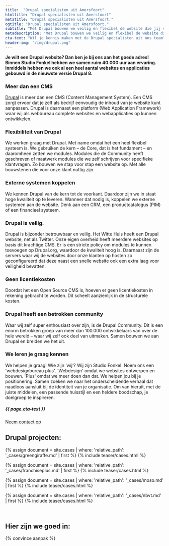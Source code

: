 ```yaml
---
title:  "Drupal specialisten uit Amersfoort"
htmltitle: "Drupal specialisten uit Amersfoort"
metatitle: "Drupal specialisten uit Amersfoort."
ogtitle: "Drupal specialisten uit Amersfoort."
subtitle: "Met Drupal bouwen we veilig en flexibel de website die jij voor ogen hebt"
metadescription: "Met Drupal bouwen we veilig en flexibel de website die jij voor ogen hebt. Binnen ons team hebben we samen ruim 40.000 uur aan ervaring met Drupal."
cta-text: "Wil je kennis maken met de Drupal specialisten uit ons team?"
header-img: "/img/drupal.png"
---
```

__Je wilt een Drupal website? Dan ben je bij ons aan het goede adres! Binnen Studio Fonkel hebben we samen ruim 40.000 uur aan ervaring. Inmiddels hebben we ook al een heel aantal websites en applicaties gebouwd in de nieuwste versie Drupal 8.__

### Meer dan een CMS
<a href="https://drupal.org" target="_blank">Drupal</a> is meer dan een CMS (Content Management System). Een CMS zorgt ervoor dat je zelf als bedrijf eenvoudig de inhoud van je website kunt aanpassen. Drupal is daarnaast een platform (Web Application Framework) waar wij als webbureau complete websites en webapplicaties op kunnen ontwikkelen.

### Flexibiliteit van Drupal

We werken graag met Drupal. Met name omdat het een heel flexibel systeem is. We gebruiken de kern – de Core, dat is het fundament – en daaromheen zetten we modules. Modules die de Community heeft geschreven of maatwerk modules die we zelf schrijven voor specifieke klantvragen. Zo bouwen we stap voor stap een website op. Met alle bouwstenen die voor onze klant nuttig zijn.

### Externe systemen koppelen

We kennen Drupal van de kern tot de voorkant. Daardoor zijn we in staat hoge kwaliteit op te leveren. Wanneer dat nodig is, koppelen we externe systemen aan de website. Denk aan een CRM, een productcatalogus (PIM) of een financieel systeem.

### Drupal is veilig.

Drupal is bijzonder betrouwbaar en veilig. Het Witte Huis heeft een Drupal website, net als Twitter. Onze eigen overheid heeft meerdere websites op basis dit krachtige CMS. Er is een stricte policy om modules te kunnen toevoegen op Drupal.org, waardoor de kwaliteit hoog is.
Daarnaast zijn de servers waar wij de websites door onze klanten op hosten zo geconfigureerd dat deze naast een snelle website ook een extra laag voor veiligheid bevatten.

### Geen licentiekosten
Doordat het een Open Source CMS is, hoeven er geen licentiekosten in rekening gebracht te worden. Dit scheelt aanzienlijk in de structurele kosten.

### Drupal heeft een betrokken community
Waar wij zelf super enthousiast over zijn, is de Drupal Community. Dit is een enorm betrokken groep van meer dan 100.000 ontwikkelaars van over de hele wereld – waar wij zelf ook deel van uitmaken. Samen bouwen we aan Drupal en breiden we het uit.  

### We leren je graag kennen
We helpen je graag! Wie zijn ‘wij’? Wij zijn Studio Fonkel. Noem ons een 'webdesignbureau plus'. 'Webdesign' omdat we websites ontwerpen en bouwen. 'Plus' omdat we meer doen dan dat. We helpen jou bij je positionering. Samen zoeken we naar het onderscheidende verhaal dat naadloos aansluit bij de identiteit van je organisatie. Om van hieruit, met de juiste middelen, een passende huisstijl en een heldere boodschap, je doelgroep te inspireren.

<div class="call-to-action">
  <h5 class="cta-text">{{ page.cta-text }}</h5>
  <div class="number"><a href="/contact">Neem contact op</a></div>
</div>

## Drupal projecten:

<div class="cases-overview">
	{% assign document = site.cases | where: 'relative_path': '_cases/greengiraffe.md' | first %}
  {% include teaser/cases.html %}

  {% assign document = site.cases | where: 'relative_path': '_cases/franchiseplus.md' | first %}
  {% include teaser/cases.html %}

  {% assign document = site.cases | where: 'relative_path': '_cases/moso.md' | first %}
  {% include teaser/cases.html %}

  {% assign document = site.cases | where: 'relative_path': '_cases/nbvt.md' | first %}
  {% include teaser/cases.html %}
</div>
<br/>

## Hier zijn we goed in:

{% convince aanpak %}
